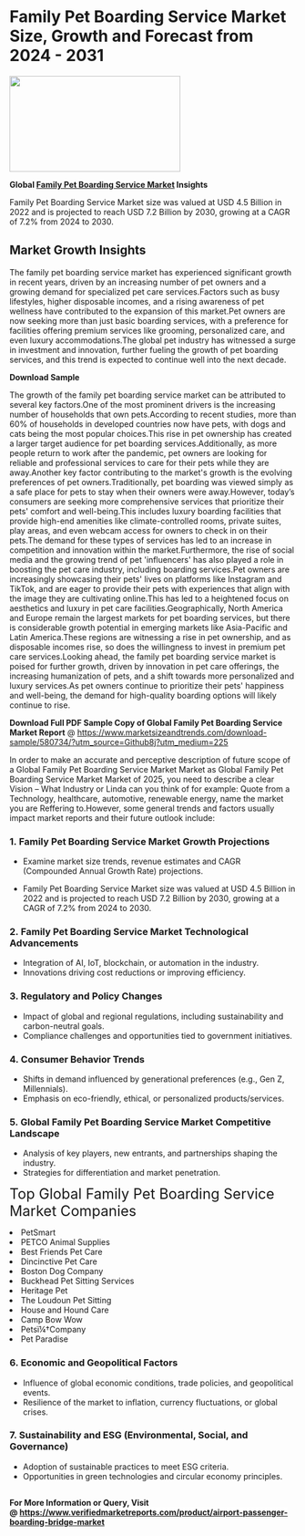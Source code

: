 <H1>Family Pet Boarding Service Market Size, Growth and Forecast from 2024 - 2031</H1><img class="aligncenter size-medium wp-image-584254" src="https://thirdeyenews.in/wp-content/uploads/2024/09/Global-Market-Research-300x168.jpeg" alt="" width="300" height="168" /><p><strong>Global&nbsp;<a href="https://www.marketsizeandtrends.com/download-sample/580734/?utm_source=Github8j?utm_medium=225">Family Pet Boarding Service Market</a> Insights</strong></p><p>Family Pet Boarding Service Market size was valued at USD 4.5 Billion in 2022 and is projected to reach USD 7.2 Billion by 2030, growing at a CAGR of 7.2% from 2024 to 2030.</p><p><h2>Market Growth Insights</h2> <p>The family pet boarding service market has experienced significant growth in recent years, driven by an increasing number of pet owners and a growing demand for specialized pet care services.Factors such as busy lifestyles, higher disposable incomes, and a rising awareness of pet wellness have contributed to the expansion of this market.Pet owners are now seeking more than just basic boarding services, with a preference for facilities offering premium services like grooming, personalized care, and even luxury accommodations.The global pet industry has witnessed a surge in investment and innovation, further fueling the growth of pet boarding services, and this trend is expected to continue well into the next decade.</p> <p><strong>Download Sample</strong></p> <p>The growth of the family pet boarding service market can be attributed to several key factors.One of the most prominent drivers is the increasing number of households that own pets.According to recent studies, more than 60% of households in developed countries now have pets, with dogs and cats being the most popular choices.This rise in pet ownership has created a larger target audience for pet boarding services.Additionally, as more people return to work after the pandemic, pet owners are looking for reliable and professional services to care for their pets while they are away.Another key factor contributing to the market's growth is the evolving preferences of pet owners.Traditionally, pet boarding was viewed simply as a safe place for pets to stay when their owners were away.However, today’s consumers are seeking more comprehensive services that prioritize their pets' comfort and well-being.This includes luxury boarding facilities that provide high-end amenities like climate-controlled rooms, private suites, play areas, and even webcam access for owners to check in on their pets.The demand for these types of services has led to an increase in competition and innovation within the market.Furthermore, the rise of social media and the growing trend of pet 'influencers' has also played a role in boosting the pet care industry, including boarding services.Pet owners are increasingly showcasing their pets' lives on platforms like Instagram and TikTok, and are eager to provide their pets with experiences that align with the image they are cultivating online.This has led to a heightened focus on aesthetics and luxury in pet care facilities.Geographically, North America and Europe remain the largest markets for pet boarding services, but there is considerable growth potential in emerging markets like Asia-Pacific and Latin America.These regions are witnessing a rise in pet ownership, and as disposable incomes rise, so does the willingness to invest in premium pet care services.Looking ahead, the family pet boarding service market is poised for further growth, driven by innovation in pet care offerings, the increasing humanization of pets, and a shift towards more personalized and luxury services.As pet owners continue to prioritize their pets' happiness and well-being, the demand for high-quality boarding options will likely continue to rise.</p> <p><span class=""><strong>Download Full PDF Sample Copy of Global Family Pet Boarding Service Market Report</strong> @ <a href="https://www.marketsizeandtrends.com/download-sample/580734/?utm_source=Github8j?utm_medium=225" target="_blank">https://www.marketsizeandtrends.com/download-sample/580734/?utm_source=Github8j?utm_medium=225</a></span></p><p>In order to make an accurate and perceptive description of future scope of a Global&nbsp;Family Pet Boarding Service Market Market as Global&nbsp;Family Pet Boarding Service Market Market of 2025, you need to describe a clear Vision &ndash; What Industry or Linda can you think of for example: Quote from a Technology, healthcare, automotive, renewable energy, name the market you are Reffering to.However, some general trends and factors usually impact market reports and their future outlook include:</p><h3>1.&nbsp;<strong>Family Pet Boarding Service Market Growth Projections</strong></h3><ul><li>Examine market size trends, revenue estimates and CAGR (Compounded Annual Growth Rate) projections.</li><li><p>Family Pet Boarding Service Market size was valued at USD 4.5 Billion in 2022 and is projected to reach USD 7.2 Billion by 2030, growing at a CAGR of 7.2% from 2024 to 2030.</p></li></ul><h3>2.&nbsp;<strong>Family Pet Boarding Service Market Technological Advancements</strong></h3><ul><li>Integration of AI, IoT, blockchain, or automation in the industry.</li><li>Innovations driving cost reductions or improving efficiency.</li></ul><h3>3.&nbsp;<strong>Regulatory and Policy Changes</strong></h3><ul><li>Impact of global and regional regulations, including sustainability and carbon-neutral goals.</li><li>Compliance challenges and opportunities tied to government initiatives.</li></ul><h3>4.&nbsp;<strong>Consumer Behavior Trends</strong></h3><ul><li>Shifts in demand influenced by generational preferences (e.g., Gen Z, Millennials).</li><li>Emphasis on eco-friendly, ethical, or personalized products/services.</li></ul><h3>5.&nbsp;<strong>Global Family Pet Boarding Service Market Competitive Landscape</strong></h3><ul><li>Analysis of key players, new entrants, and partnerships shaping the industry.</li><li>Strategies for differentiation and market penetration.</li></ul><p data-pm-slice="1 1 []"><span style="color: inherit; font-family: inherit; font-size: 25px;">Top Global Family Pet Boarding Service Market Companies</span></p><div class="" data-test-id=""><p><li>PetSmart</li><li> PETCO Animal Supplies</li><li> Best Friends Pet Care</li><li> Dincinctive Pet Care</li><li> Boston Dog Company</li><li> Buckhead Pet Sitting Services</li><li> Heritage Pet</li><li> The Loudoun Pet Sitting</li><li> House and Hound Care</li><li> Camp Bow Wow</li><li> Petsï¼†Company</li><li> Pet Paradise</li></p></div><h3>6.&nbsp;<strong>Economic and Geopolitical Factors</strong></h3><ul><li>Influence of global economic conditions, trade policies, and geopolitical events.</li><li>Resilience of the market to inflation, currency fluctuations, or global crises.</li></ul><h3>7.&nbsp;<strong>Sustainability and ESG (Environmental, Social, and Governance)</strong></h3><ul><li>Adoption of sustainable practices to meet ESG criteria.</li><li>Opportunities in green technologies and circular economy principles.</li></ul><h2><strong style="font-size: 14px;">For More Information or Query, Visit @&nbsp;</strong><a style="background-color: #ffffff; font-size: 14px;" href="https://www.marketsizeandtrends.com/report/family-pet-boarding-service-market/" target="_blank">https://www.verifiedmarketreports.com/product/airport-passenger-boarding-bridge-market</a></h2>